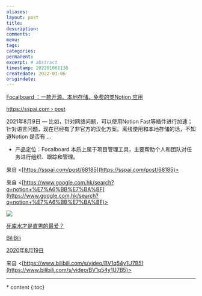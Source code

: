 ```yaml
---
aliases:
layout: post
title:
description:
comments:
menu:
tags: 
categories:
permanent: 
excerpt: # abstract
timestamp: 202201061138
createdate: 2022-01-06
origindate: 
---
```


   

[Focalboard ：一款开源、本地存储、免费的类Notion 应用](https://sspai.com/post/68185)

[https://sspai.com › post](https://sspai.com/post/68185)

2021年8月9日 — 比如，针对网络问题，可以使用Notion Fast等插件进行加速；针对语言问题，现在已经有了非官方的汉化方案。离线使用和本地存储的话，不知道Notion 是否有 ...

-   产品定位：Focalboard 本质上属于项目管理工具，主要帮助个人和团队对任务进行组织、跟踪和管理。

来自 <[https://sspai.com/post/68185](https://sspai.com/post/68185)>

来自 <[https://www.google.com.hk/search?q=notion+%E7%A6%BB%E7%BA%BF](https://www.google.com.hk/search?q=notion+%E7%A6%BB%E7%BA%BF)>

[![](file:///C:/Users/swang/AppData/Local/Temp/msohtmlclip1/02/clip_image001.jpg)](https://www.bilibili.com/s/video/BV1q54y1U7B5)

[死库水才是直男的最爱？](https://www.bilibili.com/s/video/BV1q54y1U7B5)

[BiliBili](https://www.bilibili.com/s/video/BV1q54y1U7B5)

[2020年8月19日](https://www.bilibili.com/s/video/BV1q54y1U7B5)

来自 <[https://www.bilibili.com/s/video/BV1q54y1U7B5](https://www.bilibili.com/s/video/BV1q54y1U7B5)>


---
<nav class="toc-fixed" markdown="1">
  * content
  {:toc}
</nav>



